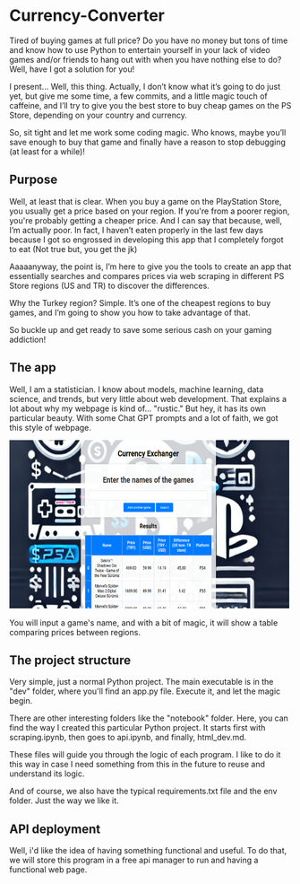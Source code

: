 # Currency-Converter

Tired of buying games at full price? Do you have no money but tons of time and know how to use Python to entertain yourself in your lack of video games and/or friends to hang out with when you have nothing else to do? Well, have I got a solution for you!

I present... Well, this thing. Actually, I don’t know what it’s going to do just yet, but give me some time, a few commits, and a little magic touch of caffeine, and I’ll try to give you the best store to buy cheap games on the PS Store, depending on your country and currency.

So, sit tight and let me work some coding magic. Who knows, maybe you’ll save enough to buy that game and finally have a reason to stop debugging (at least for a while)!

## Purpose

Well, at least that is clear. When you buy a game on the PlayStation Store, you usually get a price based on your region. If you're from a poorer region, you're probably getting a cheaper price. And I can say that because, well, I’m actually poor. In fact, I haven’t eaten properly in the last few days because I got so engrossed in developing this app that I completely forgot to eat (Not true but, you get the jk)

Aaaaanyway, the point is, I’m here to give you the tools to create an app that essentially searches and compares prices via web scraping in different PS Store regions (US and TR) to discover the differences.

Why the Turkey region? Simple. It’s one of the cheapest regions to buy games, and I’m going to show you how to take advantage of that.

So buckle up and get ready to save some serious cash on your gaming addiction!

## The app

Well, I am a statistician. I know about models, machine learning, data science, and trends, but very little about web development. That explains a lot about why my webpage is kind of... "rustic." But hey, it has its own particular beauty. With some Chat GPT prompts and a lot of faith, we got this style of webpage.

<img src="pics/image.png" alt="Texto alternativo" width="500" height="300">

You will input a game's name, and with a bit of magic, it will show a table comparing prices between regions.

## The project structure

Very simple, just a normal Python project. The main executable is in the "dev" folder, where you'll find an app.py file. Execute it, and let the magic begin.

There are other interesting folders like the "notebook" folder. Here, you can find the way I created this particular Python project. It starts first with scraping.ipynb, then goes to api.ipynb, and finally, html_dev.md.

These files will guide you through the logic of each program. I like to do it this way in case I need something from this in the future to reuse and understand its logic.

And of course, we also have the typical requirements.txt file and the env folder. Just the way we like it.

## API deployment

Well, i'd like the idea of having something functional and useful. To do that, we will store this program in a free api manager to run and having a functional web page. 